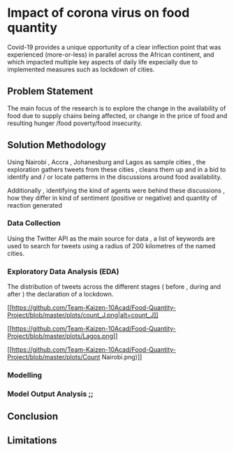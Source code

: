 # Impact of corona virus on food quantity

Covid-19 provides a unique opportunity of a clear inflection point that was experienced (more-or-less) in parallel across the African continent, and which impacted multiple key aspects of daily life expecially due to implemented measures such as lockdown of cities.


## Problem Statement

The main focus of the research is to explore the change in the availability of food  due to supply chains being affected, or change in the price of food and resulting hunger /food poverty/food insecurity. 

## Solution Methodology

Using Nairobi , Accra , Johanesburg and Lagos as sample cities , the exploration gathers tweets from these cities , cleans them up and in a bid to identify and / or locate patterns in the discussions around food availability.

Additionally , identifying the kind of agents were behind these discussions , how they differ in kind of sentiment (positive or negative) and quantity of reaction generated

### Data Collection 

Using the Twitter API as the main source for data , a list of keywords are used to search for tweets using a radius of 200 kilometres of the named cities.


### Exploratory Data Analysis (EDA)

The distribution of tweets across the different stages ( before , during and after ) the declaration of a lockdown.

[[https://github.com/Team-Kaizen-10Acad/Food-Quantity-Project/blob/master/plots/count_J.png|alt=count_J]]

[[https://github.com/Team-Kaizen-10Acad/Food-Quantity-Project/blob/master/plots/Lagos.png]]

[[https://github.com/Team-Kaizen-10Acad/Food-Quantity-Project/blob/master/plots/Count Nairobi.png)]]

### Modelling

### Model Output Analysis ;;

## Conclusion 

## Limitations

